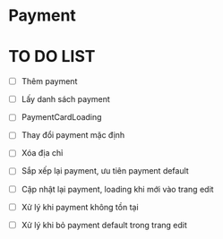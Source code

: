 # Payment

# TO DO LIST

- [ ] Thêm payment

- [ ] Lấy danh sách payment

- [ ] PaymentCardLoading

- [ ] Thay đổi payment mặc định

- [ ] Xóa địa chỉ

- [ ] Sắp xếp lại payment, ưu tiên payment default

- [ ] Cập nhật lại payment, loading khi mới vào trang edit

- [ ] Xử lý khi payment không tồn tại

- [ ] Xử lý khi bỏ payment default trong trang edit